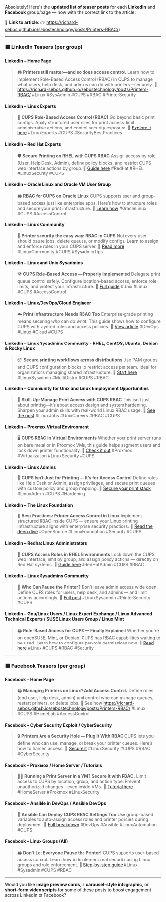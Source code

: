 Absolutely! Here's the **updated list of teaser posts** for each **LinkedIn** and **Facebook** group/page — now with the correct link to the article:

🔗 **Link to article**:
👉 https://richard-sebos.github.io/sebostechnology/posts/Printers-RBAC/)

---

### 🟦 **LinkedIn Teasers (per group)**

#### **LinkedIn – Home Page**

> 🖨️ **Printers still matter—and so does access control.**
> Learn how to implement Role-Based Access Control (RBAC) in CUPS to manage what users, help desk, and admins can do with printers—securely.
> 🔗 https://richard-sebos.github.io/sebostechnology/posts/Printers-RBAC/
> #Linux #SysAdmin #CUPS #RBAC #PrinterSecurity

#### **LinkedIn – Linux Experts**

> 🔐 **CUPS Role-Based Access Control (RBAC)**
> Go beyond basic print configs. Apply structured user roles for print access, limit administrative actions, and control security exposure.
> 📖 [Explore it here](https://richard-sebos.github.io/sebostechnology/posts/Printers-RBAC/)
> #LinuxExperts #CUPS #SecurityBestPractices

#### **LinkedIn – Red Hat Experts**

> 🛡️ **Secure Printing on RHEL with CUPS RBAC**
> Assign access by role (User, Help Desk, Admin), define policy blocks, and restrict CUPS web interface actions by group.
> 📘 [Guide here](https://richard-sebos.github.io/sebostechnology/posts/Printers-RBAC/)
> #RedHat #RHEL #LinuxSecurity #CUPS

#### **LinkedIn – Oracle Linux and Oracle VM User Group**

> 🖨️ **RBAC for CUPS on Oracle Linux**
> CUPS supports user and group-based access just like enterprise apps. Here’s how to structure roles and secure your print infrastructure.
> 🔗 [Learn how](https://richard-sebos.github.io/sebostechnology/posts/Printers-RBAC/)
> #OracleLinux #CUPS #AccessControl

#### **LinkedIn – Linux Community**

> 🧩 **Printer security the easy way: RBAC in CUPS**
> Not every user should pause jobs, delete queues, or modify configs. Learn to assign and enforce roles in your CUPS server.
> 🔗 [Read more](https://richard-sebos.github.io/sebostechnology/posts/Printers-RBAC/)
> #LinuxCommunity #CUPS #SysadminTips

#### **LinkedIn – Linux and Unix Sysadmins**

> 🛠️ **CUPS Role-Based Access — Properly Implemented**
> Delegate print queue control safely. Configure location-based access, enforce role limits, and protect your infrastructure.
> 🔗 [Full guide](https://richard-sebos.github.io/sebostechnology/posts/Printers-RBAC/)
> #Unix #Linux #CUPS #AccessControl

#### **LinkedIn – Linux/DevOps/Cloud Engineer**

> ☁️ **Print Infrastructure Needs RBAC Too**
> Enterprise-grade printing means securing *who* can do *what*. This guide shows how to configure CUPS with layered roles and access policies.
> 🔗 [View article](https://richard-sebos.github.io/sebostechnology/posts/Printers-RBAC/)
> #DevOps #Linux #Cloud #CUPS

#### **LinkedIn – Linux Sysadmins Community - RHEL, CentOS, Ubuntu, Debian & Rocky Linux**

> 📦 **Secure printing workflows across distributions**
> Use PAM groups and CUPS configuration blocks to restrict access per team. Ideal for organizations managing shared infrastructure.
> 🔗 [Start here](https://richard-sebos.github.io/sebostechnology/posts/Printers-RBAC/)
> #LinuxSysadmin #MultiDistro #CUPS #RBAC

#### **LinkedIn – Community for Unix and Linux Employment Opportunities**

> 📄 **Skill-Up: Manage Print Access with CUPS RBAC**
> This isn’t just about printing—it’s about access design and system hardening. Sharpen your admin skills with real-world Linux RBAC usage.
> 🔗 [See the post](https://richard-sebos.github.io/sebostechnology/posts/Printers-RBAC/)
> #LinuxJobs #UnixCareers #RBAC #CUPS

#### **LinkedIn – Proxmox Virtual Environment**

> 🖥️ **CUPS RBAC in Virtual Environments**
> Whether your print server runs on bare metal or in Proxmox VMs, this guide helps segment users and lock down printer functionality.
> 🔗 [Check it out](https://richard-sebos.github.io/sebostechnology/posts/Printers-RBAC/)
> #Proxmox #Virtualization #LinuxSecurity #CUPS

#### **LinkedIn – Linux Admins**

> 🔐 **CUPS Isn’t Just for Printing — It’s for Access Control**
> Define roles like Help Desk or Admin, assign privileges, and secure print queues with custom policy and group mapping.
> 🔗 [Secure your print stack](https://richard-sebos.github.io/sebostechnology/posts/Printers-RBAC/)
> #LinuxAdmin #CUPS #Hardening

#### **LinkedIn – The Linux Foundation**

> 🧠 **Best Practices: Printer Access Control in Linux**
> Implement structured RBAC inside CUPS — ensure your Linux printing infrastructure aligns with enterprise security practices.
> 🔗 [Read the deep dive](https://richard-sebos.github.io/sebostechnology/posts/Printers-RBAC/)
> #OpenSource #LinuxFoundation #Security #CUPS

#### **LinkedIn – Redhat Linux Administrators**

> 🎯 **CUPS Access Roles in RHEL Environments**
> Lock down the CUPS web interface, limit by group, and assign policy actions — directly on Red Hat systems.
> 🔗 [Guide here](https://richard-sebos.github.io/sebostechnology/posts/Printers-RBAC/)
> #RedHatAdmin #CUPS #RBAC

#### **LinkedIn – Linux Sysadmins Community**

> 🚨 **Who Can Pause the Printer?**
> Don’t leave admin access wide open. Define CUPS roles for users, help desk, and admins — and limit actions accordingly.
> 🔗 [Full post](https://richard-sebos.github.io/sebostechnology/posts/Printers-RBAC/)
> #LinuxSysadmin #PrinterSecurity #CUPS

#### **LinkedIn – Gnu/Linux Users / Linux Expert Exchange / Linux Advanced Technical Experts / SUSE Linux Users Group / Linux Mint**

> 🖨️ **Role-Based Access for CUPS — Finally Explained**
> Whether you're on openSUSE, Mint, or Debian, CUPS has RBAC capabilities waiting to be used. Learn how to configure per-role permissions now.
> 🔗 [Read here](https://richard-sebos.github.io/sebostechnology/posts/Printers-RBAC/)
> #Linux #CUPS #RBAC #Security

---

### 🟦 Facebook Teasers (per group)

#### **Facebook – Home Page**

> 🖨️ **Managing Printers on Linux? Add Access Control.**
> Define roles (end user, help desk, admin) and control who can manage queues, restart printers, or delete jobs.
> 🔗 See how https://richard-sebos.github.io/sebostechnology/posts/Printers-RBAC/
> #Linux #CUPS #HomeLab #AccessControl

#### **Facebook – Cyber Security Exploit / CyberSecurity**

> 🔒 **Printers Are a Security Hole — Plug It With RBAC**
> CUPS lets you define who can use, manage, or break your printer queues. Here’s how to harden access.
> 🔗 [Secure it](https://richard-sebos.github.io/sebostechnology/posts/Printers-RBAC/)
> #LinuxSecurity #CUPS #RBAC #CyberSecurity

#### **Facebook – Proxmox / Home Server / Tutorials**

> 🧑‍🔧 **Running a Print Server in a VM? Secure It with RBAC.**
> Limit access to CUPS by location, group, and action type. Prevent unauthorized changes—even inside VMs.
> 🔗 [Tutorial here](https://richard-sebos.github.io/sebostechnology/posts/Printers-RBAC/)
> #HomeServer #Proxmox #LinuxSecurity

#### **Facebook – Ansible in DevOps / Ansible DevOps**

> 🤖 **Ansible Can Deploy CUPS RBAC Settings Too**
> Use group-based variables to auto-assign access roles and printer policies during deployment.
> 🔗 [Full breakdown](https://richard-sebos.github.io/sebostechnology/posts/Printers-RBAC/)
> #DevOps #Ansible #LinuxAutomation #CUPS

#### **Facebook – Linux Groups (All)**

> 🖨️ **Don’t Let Everyone Pause the Printer!**
> CUPS supports user-based access control. Learn how to implement real security using Linux groups and role enforcement.
> 🔗 [Step-by-step guide](https://richard-sebos.github.io/sebostechnology/posts/Printers-RBAC/)
> #Linux #Sysadmin #CUPS #RBAC

---

Would you like **image preview cards**, a **carousel-style infographic**, or **short-form video scripts** for some of these posts to boost engagement across LinkedIn or Facebook?
